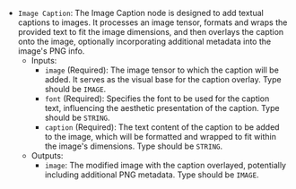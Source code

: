- `Image Caption`: The Image Caption node is designed to add textual captions to images. It processes an image tensor, formats and wraps the provided text to fit the image dimensions, and then overlays the caption onto the image, optionally incorporating additional metadata into the image's PNG info.
    - Inputs:
        - `image` (Required): The image tensor to which the caption will be added. It serves as the visual base for the caption overlay. Type should be `IMAGE`.
        - `font` (Required): Specifies the font to be used for the caption text, influencing the aesthetic presentation of the caption. Type should be `STRING`.
        - `caption` (Required): The text content of the caption to be added to the image, which will be formatted and wrapped to fit within the image's dimensions. Type should be `STRING`.
    - Outputs:
        - `image`: The modified image with the caption overlayed, potentially including additional PNG metadata. Type should be `IMAGE`.
